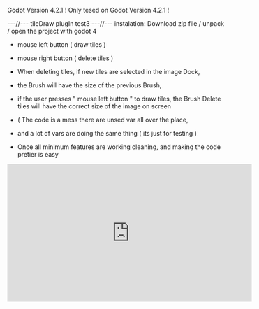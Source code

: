 Godot Version 4.2.1
! Only tesed on Godot Version 4.2.1 !

---//--- tileDraw plugIn test3 ---//---
instalation:
Download zip file / unpack / open the project with godot 4


- mouse left button ( draw tiles )
- mouse right button ( delete tiles )

- When deleting tiles, if new tiles are selected in the image Dock,
- the Brush will have the size of the previous Brush,
- if the user presses " mouse left button " to draw tiles, the Brush Delete tiles will have the correct size of the image on screen

- ( The code is a mess there are unsed var all over the place,
- and a lot of vars are doing the same thing ( its just for testing )
- Once all minimum features are working cleaning, and making the code pretier is easy

<iframe width="560" height="315" src="https://www.youtube.com/embed/lDHYTOc1ku4?si=KAnPMiJMTD9m3IeK" title="YouTube video player" frameborder="0" allow="accelerometer; autoplay; clipboard-write; encrypted-media; gyroscope; picture-in-picture; web-share" referrerpolicy="strict-origin-when-cross-origin" allowfullscreen></iframe>
